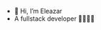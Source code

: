 - 👋 Hi, I’m Eleazar
- A fullstack developer 🐍👨🏾‍💻


<!---
Elly0816/Elly0816 is a ✨ special ✨ repository because its `README.md` (this file) appears on your GitHub profile.
You can click the Preview link to take a look at your changes.
--->
